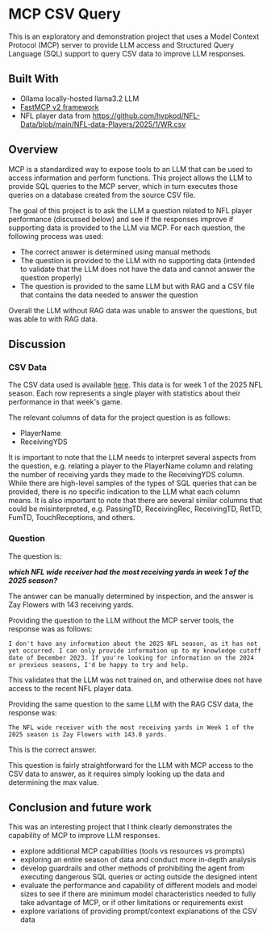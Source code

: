 # MCP CSV Query

This is an exploratory and demonstration project that uses a Model Context Protocol (MCP) server to provide LLM access and Structured Query Language (SQL) support to query CSV data to improve LLM responses.

## Built With

* Ollama locally-hosted llama3.2 LLM
* [FastMCP v2 framework](https://github.com/jlowin/fastmcp)
* NFL player data from https://github.com/hvpkod/NFL-Data/blob/main/NFL-data-Players/2025/1/WR.csv

## Overview

MCP is a standardized way to expose tools to an LLM that can be used to access information and perform functions.  This project allows the LLM to provide SQL queries to the MCP server, which in turn executes those queries on a database created from the source CSV file.

The goal of this project is to ask the LLM a question related to NFL player performance (discussed below) and see if the responses improve if supporting data is provided to the LLM via MCP.  For each question, the following process was used:

* The correct answer is determined using manual methods
* The question is provided to the LLM with no supporting data (intended to validate that the LLM does not have the data and cannot answer the question properly)
* The question is provided to the same LLM but with RAG and a CSV file that contains the data needed to answer the question

Overall the LLM without RAG data was unable to answer the questions, but was able to with RAG data.

## Discussion

### CSV Data

The CSV data used is available [here](https://github.com/hvpkod/NFL-Data/blob/main/NFL-data-Players/2025/1/WR.csv).  This data is for week 1 of the 2025 NFL season.  Each row represents a single player with statistics about their performance in that week's game.

The relevant columns of data for the project question is as follows:

* PlayerName
* ReceivingYDS

It is important to note that the LLM needs to interpret several aspects from the question, e.g. relating a player to the PlayerName column and relating the number of receiving yards they made to the ReceivingYDS column.  While there are high-level samples of the types of SQL queries that can be provided, there is no specific indication to the LLM what each column means.  It is also important to note that there are several similar columns that could be misinterpreted, e.g. PassingTD, ReceivingRec, ReceivingTD, RetTD, FumTD, TouchReceptions, and others.

### Question

The question is:

***which NFL wide receiver had the most receiving yards in week 1 of the 2025 season?***

The answer can be manually determined by inspection, and the answer is Zay Flowers with 143 receiving yards.

Providing the question to the LLM without the MCP server tools, the response was as follows:

```
I don't have any information about the 2025 NFL season, as it has not yet occurred. I can only provide information up to my knowledge cutoff date of December 2023. If you're looking for information on the 2024 or previous seasons, I'd be happy to try and help.
```

This validates that the LLM was not trained on, and otherwise does not have access to the recent NFL player data.

Providing the same question to the same LLM with the RAG CSV data, the response was:

```
The NFL wide receiver with the most receiving yards in Week 1 of the 2025 season is Zay Flowers with 143.0 yards.
```

This is the correct answer.

This question is fairly straightforward for the LLM with MCP access to the CSV data to answer, as it requires simply looking up the data and determining the max value.

## Conclusion and future work

This was an interesting project that I think clearly demonstrates the capability of MCP to improve LLM responses.

* explore additional MCP capabilities (tools vs resources vs prompts)
* exploring an entire season of data and conduct more in-depth analysis
* develop guardrails and other methods of prohibiting the agent from executing dangerous SQL queries or acting outside the designed intent
* evaluate the performance and capability of different models and model sizes to see if there are minimum model characteristics needed to fully take advantage of MCP, or if other limitations or requirements exist
* explore variations of providing prompt/context explanations of the CSV data
